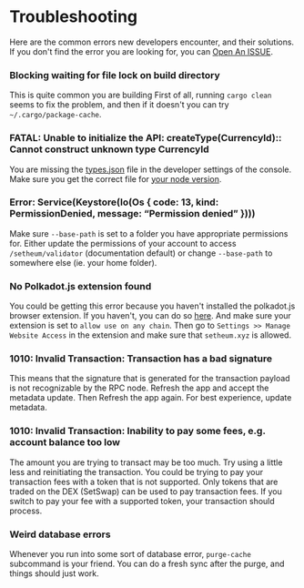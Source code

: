 # Troubleshooting

Here are the common errors new developers encounter, and their solutions.
If you don't find the error you are looking for, you can [Open An ISSUE](https://github.com/Setheum-Labs/setheum-wiki/issues/new).

### Blocking waiting for file lock on build directory
This is quite common you are building
First of all, running `cargo clean` seems to fix the problem, and then if it doesn't you can try `~/.cargo/package-cache`.

### FATAL: Unable to initialize the API: createType(CurrencyId):: Cannot construct unknown type CurrencyId

You are missing the [types.json](https://github.com/Setheum-Labs/Setheum/blob/master/resources/types.json) file in the developer settings of the console. Make sure you get the correct file for [your node version](https://github.com/Setheum-Labs/Setheum/tags).

### Error: Service(Keystore(Io(Os { code: 13, kind: PermissionDenied, message: “Permission denied” })))

Make sure `--base-path` is set to a folder you have appropriate permissions for. Either update the permissions of your account to access `/setheum/validator` (documentation default) or change `--base-path` to somewhere else (ie. your home folder).

### No Polkadot.js extension found

You could be getting this error because you haven't installed the polkadot.js browser extension. If you haven't, you can do so [here](https://polkadot.js.org/extension/). And make sure your extension is set to `allow use on any chain`. Then go to `Settings >> Manage Website Access` in the extension and make sure that `setheum.xyz` is allowed.

### 1010: Invalid Transaction: Transaction has a bad signature

This means that the signature that is generated for the transaction payload is not recognizable by the RPC node.
Refresh the app and accept the metadata update. Then Refresh the app again.
For best experience, update metadata.

### 1010: Invalid Transaction: Inability to pay some fees, e.g. account balance too low

The amount you are trying to transact may be too much. Try using a little less and reinitiating the transaction. You could be trying to pay your transaction fees with a token that is not supported. Only tokens that are traded on the DEX (SetSwap) can be used to pay transaction fees. If you switch to pay your fee with a supported token, your transaction should process.
### Weird database errors

Whenever you run into some sort of database error, `purge-cache` subcommand is your friend. You can do a fresh sync after the purge, and things should just work.

